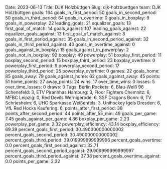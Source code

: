 Date: 2023-06-13
Title: DJK Holzbüttgen
Slug: djk-holzbuettgen
team: DJK Holzbüttgen
goals: 164
goals_in_first_period: 50
goals_in_second_period: 50
goals_in_third_period: 64
goals_in_overtime: 0
goals_in_boxplay: 9
goals_in_powerplay: 22
leading_goals: 21
equalizer_goals: 13
first_goal_of_match: 14
goals_against: 107
leading_goals_against: 22
equalizer_goals_against: 13
first_goal_of_match_against: 8
goals_in_first_period_against: 35
goals_in_second_period_against: 32
goals_in_third_period_against: 40
goals_in_overtime_against: 0
goals_against_in_boxplay: 15
goals_against_in_powerplay: 2
goals_not_in_boxplay: 92
boxplay: 49
powerplay: 51
boxplay_first_period: 11
boxplay_second_period: 15
boxplay_third_period: 23
boxplay_overtime: 0
powerplay_first_period: 9
powerplay_second_period: 17
powerplay_third_period: 25
powerplay_overtime: 0
games: 22
goals_home: 85
goals_away: 79
goals_against_home: 62
goals_against_away: 45
points: 51
home_points: 27
away_points: 24
wins: 17
over_time_wins: 0
losses: 5
over_time_losses: 0
draws: 0
Tags:  Berlin Rockets: 6,  Blau-Weiß 96 Schenefeld: 3,  ETV Piranhhas Hamburg: 3,  Floor Fighters Chemnitz: 6,  MFBC Leipzig: 0,  Red Devils Wernigerode: 6,  SSF Dragons Bonn: 6,  TV Schriesheim: 6,  UHC Sparkasse Weißenfels: 3,  Unihockey Igels Dresden: 6,  VfL Red Hocks Kaufering: 6,
points_after_first_period: 38
points_after_second_period: 44
points_after_55_min: 49
goals_per_game: 7.45
goals_against_per_game: 4.86
boxplay_per_game: 2.23
powerplay_per_game: 2.32
powerplay_efficiency: 43.14
boxplay_efficiency: 69.39
percent_goals_first_period: 30.490000000000002
percent_goals_second_period: 30.490000000000002
percent_goals_third_period: 39.019999999999996
percent_goals_overtime: 0.0
percent_goals_first_period_against: 32.71
percent_goals_second_period_against: 29.909999999999997
percent_goals_third_period_against: 37.38
percent_goals_overtime_against: 0.0
points_per_game: 2.32

